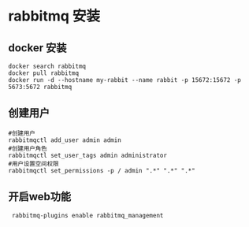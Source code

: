 # rabbitmq 安装

## docker 安装

```shell
docker search rabbitmq
docker pull rabbitmq
docker run -d --hostname my-rabbit --name rabbit -p 15672:15672 -p 5673:5672 rabbitmq
```

## 创建用户

```shell
#创建用户
rabbitmqctl add_user admin admin
#创建用户角色
rabbitmqctl set_user_tags admin administrator
#用户设置空间权限
rabbitmqctl set_permissions -p / admin ".*" ".*" ".*"
```

## 开启web功能
```
 rabbitmq-plugins enable rabbitmq_management
```